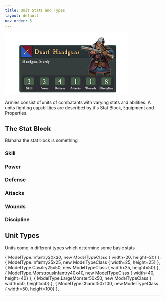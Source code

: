 ```yaml
---
title: Unit Stats and Types
layout: default
nav_order: 5
---
```

<img src="../assets/images/unitcard.png" width="400">

Armies consist of units of combatants with varying stats and abilities. A units fighting capabilities are described by it's Stat Block, Equipment and Properties.


## The Stat Block
Blahaha the stat block is something

### Skill
### Power
### Defense
### Attacks
### Wounds
### Discipline


## Unit Types
Units come in different types which determine some basic stats

  { ModelType.Infantry20x20, new ModelTypeClass { width=20, height=20} },
            { ModelType.Infantry25x25, new ModelTypeClass { width=25, height=25} },
            { ModelType.Cavalry25x50, new ModelTypeClass { width=25, height=50} },
            { ModelType.MonstrousInfantry40x40, new ModelTypeClass { width=40, height=40} },
            { ModelType.LargeMonster50x50, new ModelTypeClass { width=50, height=50} },
            { ModelType.Chariot50x100, new ModelTypeClass { width=50, height=100} },

----